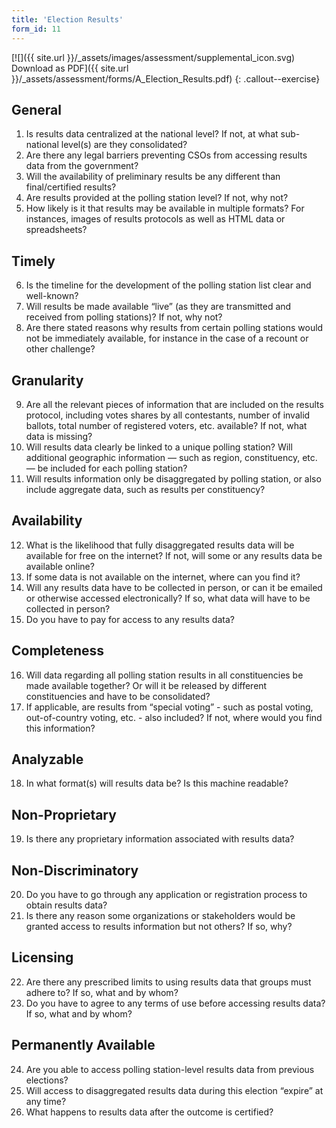 ```yaml
---
title: 'Election Results'
form_id: 11
---
```


[![]({{ site.url }}/\_assets/images/assessment/supplemental_icon.svg) Download as PDF]({{ site.url }}/\_assets/assessment/forms/A_Election_Results.pdf)
{: .callout--exercise}

## General

1. Is results data centralized at the national level? If not, at what sub-national level(s) are they consolidated?
2. Are there any legal barriers preventing CSOs from accessing results data from the government?
3. Will the availability of preliminary results be any different than final/certified results?
4. Are results provided at the polling station level? If not, why not?
5. How likely is it that results may be available in multiple formats? For instances, images of results protocols as well as HTML data or spreadsheets?

## Timely

6. Is the timeline for the development of the polling station list clear and well-known?
7. Will results be made available “live” (as they are transmitted and received from polling stations)? If not, why not?
8. Are there stated reasons why results from certain polling stations would not be immediately available, for instance in the case of a recount or other challenge?

## Granularity

9. Are all the relevant pieces of information that are included on the results protocol, including votes shares by all contestants, number of invalid ballots, total number of registered voters, etc. available? If not, what data is missing?
10. Will results data clearly be linked to a unique polling station? Will additional geographic information — such as region, constituency, etc. — be included for each polling station?
11. Will results information only be disaggregated by polling station, or also include aggregate data, such as results per constituency?

## Availability

12. What is the likelihood that fully disaggregated results data will be available for free on the internet? If not, will some or any results data be available online?
13. If some data is not available on the internet, where can you find it?
14. Will any results data have to be collected in person, or can it be emailed or otherwise accessed electronically? If so, what data will have to be collected in person?
15. Do you have to pay for access to any results data?

## Completeness

16. Will data regarding all polling station results in all constituencies be made available together? Or will it be released by different constituencies and have to be consolidated?
17. If applicable, are results from “special voting” - such as postal voting, out-of-country voting, etc. - also included? If not, where would you find this information?

## Analyzable

18. In what format(s) will results data be? Is this machine readable?

## Non-Proprietary

19. Is there any proprietary information associated with results data?

## Non-Discriminatory

20. Do you have to go through any application or registration process to obtain results data?
21. Is there any reason some organizations or stakeholders would be granted access to results information but not others? If so, why?

## Licensing

22. Are there any prescribed limits to using results data that groups must adhere to? If so, what and by whom?
23. Do you have to agree to any terms of use before accessing results data? If so, what and by whom?

## Permanently Available

24. Are you able to access polling station-level results data from previous elections?
25. Will access to disaggregated results data during this election “expire” at any time?
26. What happens to results data after the outcome is certified?
